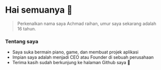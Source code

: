 <!-- START -->

# Hai semuanya 👋

<!-- About personal -->
> Perkenalkan nama saya Achmad raihan, umur saya sekarang adalah 16 tahun.

### Tentang saya
- Saya suka bermain piano, game, dan membuat projek aplikasi
- Impian saya adalah menjadi CEO atau Founder di sebuah perusahaan
- Terima kasih sudah berkunjung ke halaman Github saya 🤗

<!-- ## 🏆 My statistics -->

<!-- Most languages -->

<!-- [![Top Langs](https://github-readme-stats.vercel.app/api/top-langs/?username=Ahmad3296&layout=compact)](https://github.com/Ahmad3296/github-readme-stats) -->

<!-- END -->
